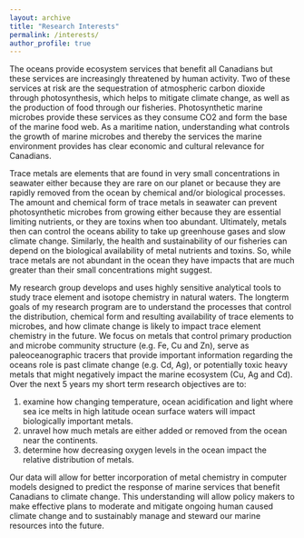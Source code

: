 ```yaml
---
layout: archive
title: "Research Interests"
permalink: /interests/
author_profile: true
---
```


The oceans provide ecosystem services that benefit all Canadians but these services are increasingly threatened by human activity. Two of these services at risk are the sequestration of atmospheric carbon dioxide through photosynthesis, which helps to mitigate climate change, as well as the production of food through our fisheries. Photosynthetic marine microbes provide these services as they consume CO2 and form the base of the marine food web. As a maritime nation, understanding what controls the growth of marine microbes and thereby the services the marine environment provides has clear economic and cultural relevance for Canadians.

Trace metals are elements that are found in very small concentrations in seawater either because they are rare on our planet or because they are rapidly removed from the ocean by chemical and/or biological processes. The amount and chemical form of trace metals in seawater can prevent photosynthetic microbes from growing either because they are essential limiting nutrients, or they are toxins when too abundant. Ultimately, metals then can control the oceans ability to take up greenhouse gases and slow climate change. Similarly, the health and sustainability of our fisheries can depend on the biological availability of metal nutrients and toxins. So, while trace metals are not abundant in the ocean they have impacts that are much greater than their small concentrations might suggest.

 My research group develops and uses highly sensitive analytical tools to study trace element and isotope chemistry in natural waters. The long­term goals of my research program are to understand the processes that control the distribution, chemical form and resulting availability of trace elements to microbes, and how climate change is likely to impact trace element chemistry in the future. We focus on metals that control primary production and microbe community structure (e.g. Fe, Cu and Zn), serve as paleoceanographic tracers that provide important information regarding the oceans role is past climate change (e.g. Cd, Ag), or potentially toxic heavy metals that might negatively impact the marine ecosystem (Cu, Ag and Cd). Over the next 5 years my short term research objectives are to:

 1. examine how changing temperature, ocean acidification and light where sea ice melts in high latitude ocean surface waters will impact biologically important metals.
 2. unravel how much metals are either added or removed from the ocean near the continents.
 3. determine how decreasing oxygen levels in the ocean impact the relative distribution of metals.
 
 Our data will allow for better incorporation of metal chemistry in computer models designed to predict the response of marine services that benefit Canadians to climate change. This understanding will allow policy makers to make effective plans to moderate and mitigate ongoing human caused climate change and to sustainably manage and steward our marine resources into the future.
